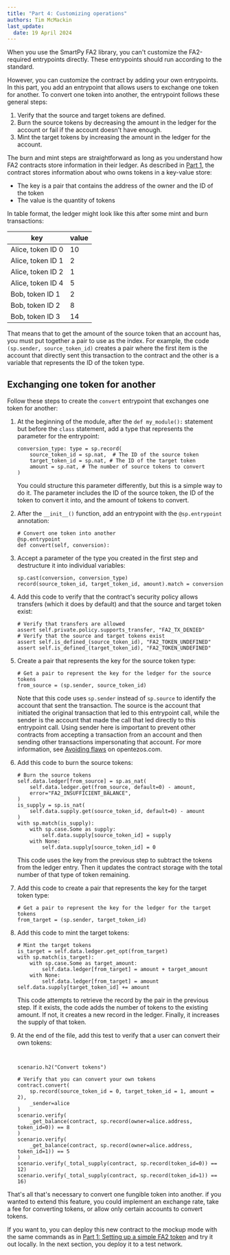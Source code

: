 ```yaml
---
title: "Part 4: Customizing operations"
authors: Tim McMackin
last_update:
  date: 19 April 2024
---
```


When you use the SmartPy FA2 library, you can't customize the FA2-required entrypoints directly.
These entrypoints should run according to the standard.

However, you can customize the contract by adding your own entrypoints.
In this part, you add an entrypoint that allows users to exchange one token for another.
To convert one token into another, the entrypoint follows these general steps:

1. Verify that the source and target tokens are defined.
1. Burn the source tokens by decreasing the amount in the ledger for the account or fail if the account doesn't have enough.
1. Mint the target tokens by increasing the amount in the ledger for the account.

The burn and mint steps are straightforward as long as you understand how FA2 contracts store information in their ledger.
As described in [Part 1](./basic-fa2-token), the contract stores information about who owns tokens in a key-value store:

- The key is a pair that contains the address of the owner and the ID of the token
- The value is the quantity of tokens

In table format, the ledger might look like this after some mint and burn transactions:

key | value
--- | ---
Alice, token ID 0 | 10
Alice, token ID 1 | 2
Alice, token ID 2 | 1
Alice, token ID 4 | 5
Bob, token ID 1 | 2
Bob, token ID 2 | 8
Bob, token ID 3 | 14

That means that to get the amount of the source token that an account has, you must put together a pair to use as the index.
For example, the code `(sp.sender, source_token_id)` creates a pair where the first item is the account that directly sent this transaction to the contract and the other is a variable that represents the ID of the token type.

## Exchanging one token for another

Follow these steps to create the `convert` entrypoint that exchanges one token for another:

1. At the beginning of the module, after the `def my_module():` statement but before the `class` statement, add a type that represents the parameter for the entrypoint:

   ```smartpy
   conversion_type: type = sp.record(
       source_token_id = sp.nat,  # The ID of the source token
       target_token_id = sp.nat, # The ID of the target token
       amount = sp.nat, # The number of source tokens to convert
   )
   ```

   You could structure this parameter differently, but this is a simple way to do it.
   The parameter includes the ID of the source token, the ID of the token to convert it into, and the amount of tokens to convert.

1. After the `__init__()` function, add an entrypoint with the `@sp.entrypoint` annotation:

   ```smartpy
   # Convert one token into another
   @sp.entrypoint
   def convert(self, conversion):
   ```

1. Accept a parameter of the type you created in the first step and destructure it into individual variables:

   ```smartpy
   sp.cast(conversion, conversion_type)
   record(source_token_id, target_token_id, amount).match = conversion
   ```

1. Add this code to verify that the contract's security policy allows transfers (which it does by default) and that the source and target token exist:

   ```smartpy
   # Verify that transfers are allowed
   assert self.private.policy.supports_transfer, "FA2_TX_DENIED"
   # Verify that the source and target tokens exist
   assert self.is_defined_(source_token_id), "FA2_TOKEN_UNDEFINED"
   assert self.is_defined_(target_token_id), "FA2_TOKEN_UNDEFINED"
   ```

1. Create a pair that represents the key for the source token type:

   ```smartpy
   # Get a pair to represent the key for the ledger for the source tokens
   from_source = (sp.sender, source_token_id)
   ```

   Note that this code uses `sp.sender` instead of `sp.source` to identify the account that sent the transaction.
   The source is the account that initiated the original transaction that led to this entrypoint call, while the sender is the account that made the call that led directly to this entrypoint call.
   Using sender here is important to prevent other contracts from accepting a transaction from an account and then sending other transactions impersonating that account.
   For more information, see [Avoiding flaws](https://opentezos.com/smart-contracts/avoiding-flaws) on opentezos.com.

1. Add this code to burn the source tokens:

   ```smartpy
   # Burn the source tokens
   self.data.ledger[from_source] = sp.as_nat(
       self.data.ledger.get(from_source, default=0) - amount,
       error="FA2_INSUFFICIENT_BALANCE",
   )
   is_supply = sp.is_nat(
       self.data.supply.get(source_token_id, default=0) - amount
   )
   with sp.match(is_supply):
       with sp.case.Some as supply:
           self.data.supply[source_token_id] = supply
       with None:
           self.data.supply[source_token_id] = 0
   ```

   This code uses the key from the previous step to subtract the tokens from the ledger entry.
   Then it updates the contract storage with the total number of that type of token remaining.

1. Add this code to create a pair that represents the key for the target token type:

   ```smartpy
   # Get a pair to represent the key for the ledger for the target tokens
   from_target = (sp.sender, target_token_id)
   ```

1. Add this code to mint the target tokens:

   ```smartpy
   # Mint the target tokens
   is_target = self.data.ledger.get_opt(from_target)
   with sp.match(is_target):
       with sp.case.Some as target_amount:
           self.data.ledger[from_target] = amount + target_amount
       with None:
           self.data.ledger[from_target] = amount
   self.data.supply[target_token_id] += amount
   ```

   This code attempts to retrieve the record by the pair in the previous step.
   If it exists, the code adds the number of tokens to the existing amount.
   If not, it creates a new record in the ledger.
   Finally, it increases the supply of that token.

1. At the end of the file, add this test to verify that a user can convert their own tokens:

   ```smartpy


   scenario.h2("Convert tokens")

   # Verify that you can convert your own tokens
   contract.convert(
       sp.record(source_token_id = 0, target_token_id = 1, amount = 2),
       _sender=alice
   )
   scenario.verify(
       _get_balance(contract, sp.record(owner=alice.address, token_id=0)) == 8
   )
   scenario.verify(
       _get_balance(contract, sp.record(owner=alice.address, token_id=1)) == 5
   )
   scenario.verify(_total_supply(contract, sp.record(token_id=0)) == 12)
   scenario.verify(_total_supply(contract, sp.record(token_id=1)) == 16)
   ```

That's all that's necessary to convert one fungible token into another.
if you wanted to extend this feature, you could implement an exchange rate, take a fee for converting tokens, or allow only certain accounts to convert tokens.

If you want to, you can deploy this new contract to the mockup mode with the same commands as in [Part 1: Setting up a simple FA2 token](./basic-fa2-token) and try it out locally.
In the next section, you deploy it to a test network.

